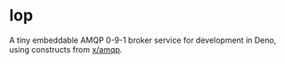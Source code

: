 # lop

A tiny embeddable AMQP 0-9-1 broker service for development in Deno, using
constructs from [x/amqp].

[x/amqp]: https://deno.land/x/amqp@v0.23.1
